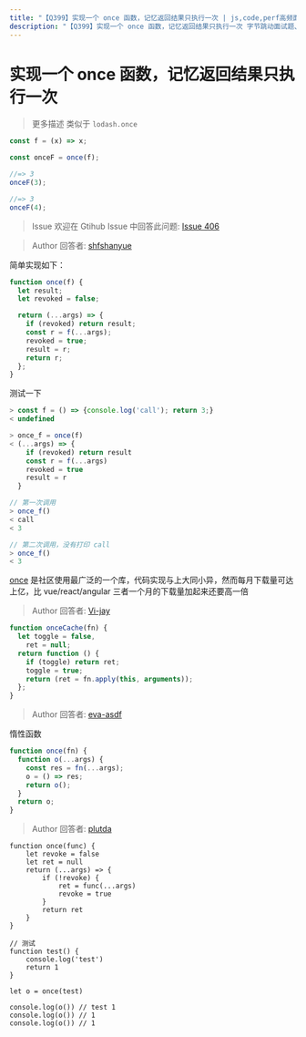 ```yaml
---
title: "【Q399】实现一个 once 函数，记忆返回结果只执行一次 | js,code,perf高频面试题"
description: "【Q399】实现一个 once 函数，记忆返回结果只执行一次 字节跳动面试题、阿里腾讯面试题、美团小米面试题。"
---
```


# 实现一个 once 函数，记忆返回结果只执行一次

> 更多描述
> 类似于 `lodash.once`

```js
const f = (x) => x;

const onceF = once(f);

//=> 3
onceF(3);

//=> 3
onceF(4);
```

> Issue
> 欢迎在 Gtihub Issue 中回答此问题: [Issue 406](https://github.com/shfshanyue/Daily-Question/issues/406)

> Author
> 回答者: [shfshanyue](https://github.com/shfshanyue)

简单实现如下：

```js
function once(f) {
  let result;
  let revoked = false;

  return (...args) => {
    if (revoked) return result;
    const r = f(...args);
    revoked = true;
    result = r;
    return r;
  };
}
```

测试一下

```js
> const f = () => {console.log('call'); return 3;}
< undefined

> once_f = once(f)
< (...args) => {
    if (revoked) return result
    const r = f(...args)
    revoked = true
    result = r
  }

// 第一次调用
> once_f()
< call
< 3

// 第二次调用，没有打印 call
> once_f()
< 3
```

[once](https://npm.devtool.tech/once) 是社区使用最广泛的一个库，代码实现与上大同小异，然而每月下载量可达上亿，比 vue/react/angular 三者一个月的下载量加起来还要高一倍

> Author
> 回答者: [Vi-jay](https://github.com/Vi-jay)

```js
function onceCache(fn) {
  let toggle = false,
    ret = null;
  return function () {
    if (toggle) return ret;
    toggle = true;
    return (ret = fn.apply(this, arguments));
  };
}
```

> Author
> 回答者: [eva-asdf](https://github.com/eva-asdf)

惰性函数

```js
function once(fn) {
  function o(...args) {
    const res = fn(...args);
    o = () => res;
    return o();
  }
  return o;
}
```

> Author
> 回答者: [plutda](https://github.com/plutda)

```
function once(func) {
    let revoke = false
    let ret = null
    return (...args) => {
        if (!revoke) {
            ret = func(...args)
            revoke = true
        }
        return ret
    }
}

// 测试
function test() {
    console.log('test')
    return 1
}

let o = once(test)

console.log(o()) // test 1
console.log(o()) // 1
console.log(o()) // 1
```

